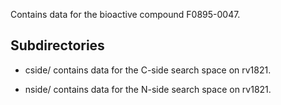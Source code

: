 Contains data for the bioactive compound F0895-0047.

## Subdirectories

- cside/ contains data for the C-side search space on rv1821.

- nside/ contains data for the N-side search space on rv1821.

